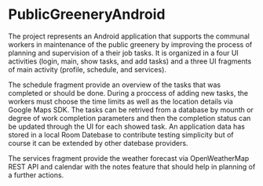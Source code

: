 # PublicGreeneryAndroid

The project represents an Android application that supports the communal workers in maintenance of the public greenery
by improving the process of planning and supervision of a their job tasks.
It is organized in a four UI activities (login, main, show tasks, and add tasks) and 
a three UI fragments of main activity (profile, schedule, and services).

The schedule fragment provide an overview of the tasks that was completed or should be done.
During a proccess of adding new tasks, the workers must choose the time limits as well as the location details via Google Maps SDK.
The tasks can be retrived from a database by mounth or degree of work completion parameters
and then the completion status can be updated through the UI for each showed task.
An application data has stored in a local Room Datebase to contribute testing simplicity 
but of course it can be extended by other datebase providers.

The services fragment provide the weather forecast via OpenWeatherMap REST API and 
calendar with the notes feature that should help in planning of a further actions.
